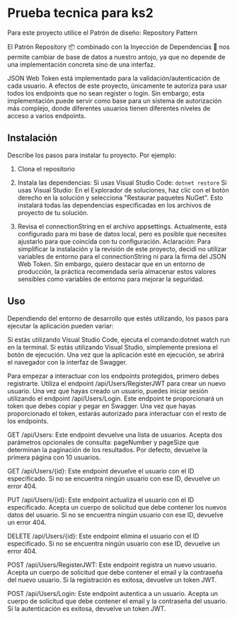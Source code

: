 # Prueba tecnica para ks2


Para este proyecto utilice el Patrón de diseño: Repository Pattern

El Patrón Repository 📦 combinado con la Inyección de Dependencias 💉 nos permite cambiar de base de datos a nuestro antojo, ya que no depende de una implementación concreta sino de una interfaz.

JSON Web Token está implementado para la validación/autenticación de cada usuario. A efectos de este proyecto, únicamente te autoriza para usar todos los endpoints que no sean register o login. Sin embargo, esta implementación puede servir como base para un sistema de autorización más complejo, donde diferentes usuarios tienen diferentes niveles de acceso a varios endpoints.


## Instalación

Describe los pasos para instalar tu proyecto. Por ejemplo:

1. Clona el repositorio

2. Instala las dependencias: 
Si usas Visual Studio Code:
`dotnet restore` 
Si usas Visual Studio:
En el Explorador de soluciones, haz clic con el botón derecho en la solución y selecciona "Restaurar paquetes NuGet". Esto instalará todas las dependencias especificadas en los archivos de proyecto de tu solución.

3. Revisa el connectionString en el archivo appsettings. Actualmente, está configurado para mi base de datos local, pero es posible que necesites ajustarlo para que coincida con tu configuración.
Aclaración: Para simplificar la instalación y la revisión de este proyecto, decidí no utilizar variables de entorno para el connectionString ni para la firma del JSON Web Token. Sin embargo, quiero destacar que en un entorno de producción, la práctica recomendada sería almacenar estos valores sensibles como variables de entorno para mejorar la seguridad.

## Uso

Dependiendo del entorno de desarrollo que estés utilizando, los pasos para ejecutar la aplicación pueden variar:

Si estás utilizando Visual Studio Code, ejecuta el comando:dotnet watch run en la terminal.
Si estás utilizando Visual Studio, simplemente presiona el botón de ejecución.
Una vez que la aplicación esté en ejecución, se abrirá el navegador con la interfaz de Swagger.

Para empezar a interactuar con los endpoints protegidos, primero debes registrarte. Utiliza el endpoint /api/Users/RegisterJWT para crear un nuevo usuario. Una vez que hayas creado un usuario, puedes iniciar sesión utilizando el endpoint /api/Users/Login. Este endpoint te proporcionará un token que debes copiar y pegar en Swagger. Una vez que hayas proporcionado el token, estarás autorizado para interactuar con el resto de los endpoints.


GET /api/Users: Este endpoint devuelve una lista de usuarios. Acepta dos parámetros opcionales de consulta: pageNumber y pageSize que determinan la paginación de los resultados. Por defecto, devuelve la primera página con 10 usuarios.


GET /api/Users/{id}: Este endpoint devuelve el usuario con el ID especificado. Si no se encuentra ningún usuario con ese ID, devuelve un error 404.


PUT /api/Users/{id}: Este endpoint actualiza el usuario con el ID especificado. Acepta un cuerpo de solicitud que debe contener los nuevos datos del usuario. Si no se encuentra ningún usuario con ese ID, devuelve un error 404.


DELETE /api/Users/{id}: Este endpoint elimina el usuario con el ID especificado. Si no se encuentra ningún usuario con ese ID, devuelve un error 404.


POST /api/Users/RegisterJWT: Este endpoint registra un nuevo usuario. Acepta un cuerpo de solicitud que debe contener el email y la contraseña del nuevo usuario. Si la registración es exitosa, devuelve un token JWT.


POST /api/Users/Login: Este endpoint autentica a un usuario. Acepta un cuerpo de solicitud que debe contener el email y la contraseña del usuario. Si la autenticación es exitosa, devuelve un token JWT.


## 
